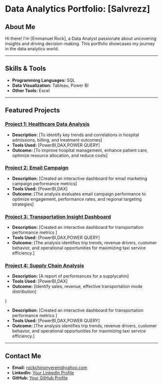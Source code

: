 # Data Analytics Portfolio: [Salvrezz]  

## About Me
Hi there! I'm [Emmanuel Rock], a Data Analyst passionate about uncovering insights and driving decision-making. This portfolio showcases my journey in the data analytics world.  

---

## Skills & Tools
- **Programming Languages:** SQL  
- **Data Visualization:** Tableau, Power BI 
- **Other Tools:** Excel 

---

## Featured Projects
### [Project 1: Healthcare Data Analysis]( https://lnkd.in/dacmzMQa)
- **Description:** [To identify key trends and correlations in hospital admissions, billing, and treatment outcomes]  
- **Tools Used:** [PowerBI,DAX,POWER QUERY]  
- **Outcome:** [To improve hospital management, enhance patient care, optimize resource allocation, and reduce costs]  

### [Project 2: Email Campaign](https://shorturl.at/tjIIQ)
- **Description:** [Created an interactive dashboard for email marketing campaign performance metrics]  
- **Tools Used:** [PowerBI,DAX]  
- **Outcome:** [The analysis evaluates email campaign performance to optimize engagement, performance rates, and regional targeting strategies]  

### [Project 3: Transportation Insight Dashboard](https://shorturl.at/R5XRf)
- **Description:** [Created an interactive dashboard for transportation performance metrics ]  
- **Tools Used:** [PowerBI,DAX,POWER QUERY]  
- **Outcome:** [The analysis identifies trip trends, revenue drivers, customer behavior, and operational opportunities for maximizing taxi service efficiency.]  

### [Project 4: Supply Chain Analysis](https://shorturl.at/MaVD2)
- **Description:** [A report of performances for a supplycahin]  
- **Tools Used:** [PowerBI,DAX]  
- **Outcome:** [Identify sales, revenue, effective transportation mode distribution]  


)
- **Description:** [Created an interactive dashboard for transportation performance metrics ]  
- **Tools Used:** [PowerBI,DAX,POWER QUERY]  
- **Outcome:** [The analysis identifies trip trends, revenue drivers, customer behavior, and operational opportunities for maximizing taxi service efficiency.]  




---

## Contact Me
- **Email:** rockchinonyerem@yahoo.com  
- **LinkedIn:** [Your LinkedIn Profile](https://www.linkedin.com/in/Salvrezz)  
- **GitHub:** [Your GitHub Profile](https://github.com/Salvrezz)
